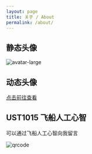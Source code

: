 ```yaml
---
layout: page
title: 关于 / About
permalink: /about/
---
```


## 静态头像

![avatar-large](https://canhead-cn.oss-cn-beijing.aliyuncs.com/avatar-large.png)

## 动态头像

[点击前往查看](/remote-avatar)

## UST1015 飞船人工心智

可以通过飞船人工心智向我留言

![qrcode](https://canhead-cn.oss-cn-beijing.aliyuncs.com/qrcode_for_gh_606a4d298963_258.jpg)
